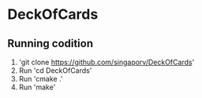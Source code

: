 # DeckOfCards

## Running codition 
1. 'git clone https://github.com/singaporv/DeckOfCards'
2. Run 'cd DeckOfCards'
3. Run 'cmake .'
4. Run 'make'

